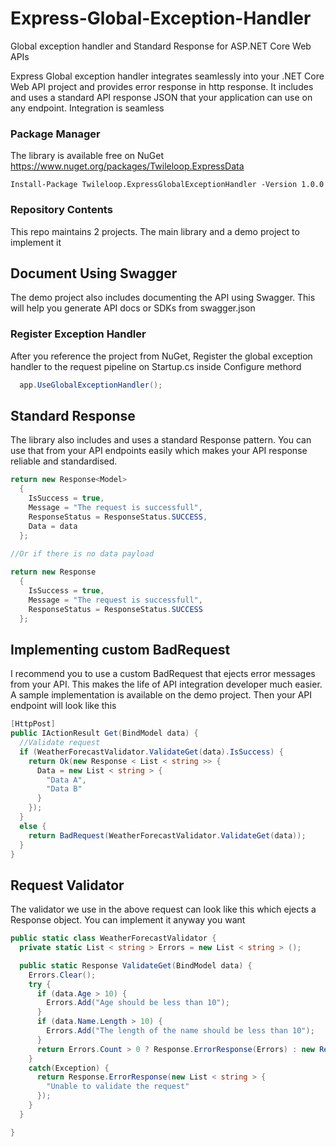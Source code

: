 # Express-Global-Exception-Handler
Global exception handler and Standard Response for ASP.NET Core Web APIs

Express Global exception handler integrates seamlessly into your .NET Core Web API project and provides error response in http response. It includes and uses a standard API response JSON that your application can use on any endpoint. Integration is seamless

### Package Manager
The library is available free on NuGet
https://www.nuget.org/packages/Twileloop.ExpressData

```nuget
Install-Package Twileloop.ExpressGlobalExceptionHandler -Version 1.0.0
```

### Repository Contents
This repo maintains 2 projects. The main library and a demo project to implement it

## Document Using Swagger
The demo project also includes documenting the API using Swagger. This will help you generate API docs or SDKs from swagger.json

### Register Exception Handler
After you reference the project from NuGet, Register the global exception handler to the request pipeline on Startup.cs inside Configure methord
```csharp
  app.UseGlobalExceptionHandler();
```

## Standard Response
The library also includes and uses a standard Response pattern. You can use that from your API endpoints easily which makes your API response reliable and standardised.
```csharp
return new Response<Model>
  {
    IsSuccess = true,
    Message = "The request is successfull",
    ResponseStatus = ResponseStatus.SUCCESS,
    Data = data
  };
  
//Or if there is no data payload

return new Response
  {
    IsSuccess = true,
    Message = "The request is successfull",
    ResponseStatus = ResponseStatus.SUCCESS
  };
```

## Implementing custom BadRequest
I recommend you to use a custom BadRequest that ejects error messages from your API. This makes the life of API integration developer much easier. A sample implementation is available on the demo project. Then your API endpoint will look like this
```csharp
[HttpPost]
public IActionResult Get(BindModel data) {
  //Validate request
  if (WeatherForecastValidator.ValidateGet(data).IsSuccess) {
    return Ok(new Response < List < string >> {
      Data = new List < string > {
        "Data A",
        "Data B"
      }
    });
  }
  else {
    return BadRequest(WeatherForecastValidator.ValidateGet(data));
  }
}
```

## Request Validator
The validator we use in the above request can look like this which ejects a Response object. You can implement it anyway you want
```csharp
public static class WeatherForecastValidator {
  private static List < string > Errors = new List < string > ();

  public static Response ValidateGet(BindModel data) {
    Errors.Clear();
    try {
      if (data.Age > 10) {
        Errors.Add("Age should be less than 10");
      }
      if (data.Name.Length > 10) {
        Errors.Add("The length of the name should be less than 10");
      }
      return Errors.Count > 0 ? Response.ErrorResponse(Errors) : new Response();
    }
    catch(Exception) {
      return Response.ErrorResponse(new List < string > {
        "Unable to validate the request"
      });
    }
  }

}
```
